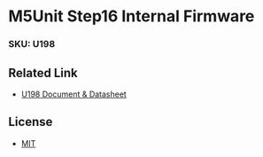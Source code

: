 # M5Unit Step16 Internal Firmware

### SKU: U198

## Related Link
- [U198 Document & Datasheet](https://docs.m5stack.com/zh_CN/unit/Unit_Step16)

## License
- [MIT](https://github.com/m5stack/M5Unit-Step16-Internal-FW/blob/main/LICENSE)


